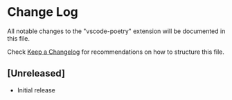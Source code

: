 # Change Log
All notable changes to the "vscode-poetry" extension will be documented in this file.

Check [Keep a Changelog](http://keepachangelog.com/) for recommendations on how to structure this file.

## [Unreleased]
- Initial release